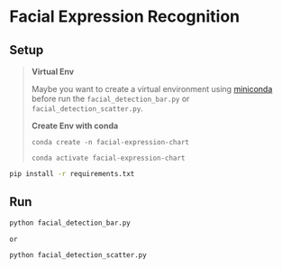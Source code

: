# Facial Expression Recognition

## Setup

> **Virtual Env**
>
> Maybe you want to create a virtual environment using [miniconda](https://docs.conda.io/en/latest/miniconda.html) before run the `facial_detection_bar.py` or `facial_detection_scatter.py`.
>
> **Create Env with conda**
>
> ```conda create -n facial-expression-chart```
>
> ```conda activate facial-expression-chart```

```bash
pip install -r requirements.txt
```

## Run
```bash
python facial_detection_bar.py

or

python facial_detection_scatter.py
```